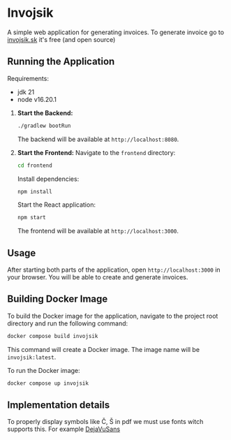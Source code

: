 # Invojsik

A simple web application for generating invoices. 
To generate invoice go to [invojsik.sk](https://invojsik.sk) it's free (and open source)

## Running the Application

Requirements:
- jdk 21
- node v16.20.1

1.  **Start the Backend:**
    ```bash
    ./gradlew bootRun
    ```
    The backend will be available at `http://localhost:8080`.

2.  **Start the Frontend:**
    Navigate to the `frontend` directory:
    ```bash
    cd frontend
    ```
    Install dependencies:
    ```bash
    npm install
    ```
    Start the React application:
    ```bash
    npm start
    ```
    The frontend will be available at `http://localhost:3000`.

## Usage

After starting both parts of the application, open `http://localhost:3000` in your browser. You will be able to create and generate invoices.

## Building Docker Image

To build the Docker image for the application, navigate to the project root directory and run the following command:

```bash
docker compose build invojsik
```

This command will create a Docker image. The image name will be `invojsik:latest`.

To run the Docker image:

```bash
docker compose up invojsik
```

## Implementation details

To properly display symbols like Č, Š in pdf we must use fonts witch supports this. 
For example [DejaVuSans](https://dejavu-fonts.github.io/)
